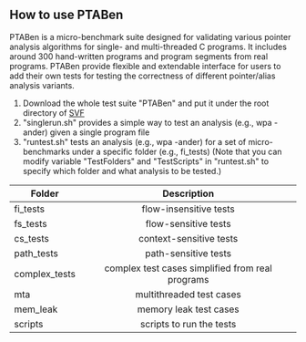 ## How to use PTABen

PTABen is a micro-benchmark suite designed for validating various pointer analysis algorithms for single- and multi-threaded C programs. It includes around 300 hand-written programs and program segments from real programs. PTABen provide flexible and extendable interface for users to add their own tests for testing the correctness of different pointer/alias analysis variants.


1. Download the whole test suite "PTABen" and put it under the root directory of [SVF](https://github.com/unsw-corg/SVF)
2. "singlerun.sh" provides a simple way to test an analysis (e.g., wpa -ander) given a single program file
3. "runtest.sh" tests an analysis (e.g., wpa -ander) for a set of micro-benchmarks under a specific folder (e.g., fi_tests)
   (Note that you can modify variable "TestFolders" and "TestScripts" in "runtest.sh" to specify which folder and what analysis to be tested.)

| Folder       | Description           | 
| ------------- |:-------------:|
|fi_tests | flow-insensitive tests|
|fs_tests | flow-sensitive tests|
|cs_tests | context-sensitive tests|
|path_tests | path-sensitive tests|
|complex_tests | complex test cases simplified from real programs|
|mta | multithreaded test cases|
|mem_leak | memory leak test cases|
|scripts | scripts to run the tests|


